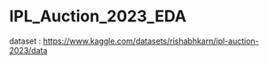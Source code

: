 # IPL_Auction_2023_EDA

dataset : https://www.kaggle.com/datasets/rishabhkarn/ipl-auction-2023/data
